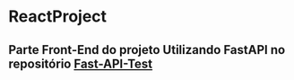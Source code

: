 # ReactProject
<h2>Parte Front-End do projeto Utilizando FastAPI no repositório <a href="https://github.com/drowngut/Fast-API-Test">Fast-API-Test<a><h2>
